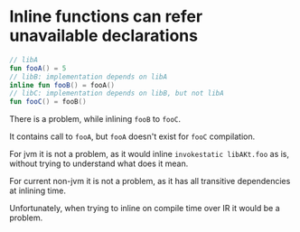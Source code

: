 # Inline functions can refer unavailable declarations

```kotlin
// libA
fun fooA() = 5
// libB: implementation depends on libA
inline fun fooB() = fooA()
// libC: implementation depends on libB, but not libA
fun fooC() = fooB()
```

There is a problem, while inlining `fooB` to `fooC`. 

It contains call to `fooA`, but `fooA` doesn't exist for `fooC` compilation.

For jvm it is not a problem, as it would inline `invokestatic libAKt.foo` as is, without
trying to understand what does it mean. 

For current non-jvm it is not a problem, as it has all transitive dependencies at inlining time.

Unfortunately, when trying to inline on compile time over IR it would be a problem.
